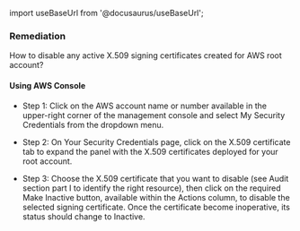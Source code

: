 import useBaseUrl from '@docusaurus/useBaseUrl';

### Remediation
How to disable any active X.509 signing certificates created for AWS root account?

#### Using AWS Console

- Step 1: Click on the AWS account name or number available in the upper-right corner of the management console and select My Security Credentials from the dropdown menu.

- Step 2: On Your Security Credentials page, click on the X.509 certificate tab to expand the panel with the X.509 certificates deployed for your root account.

- Step 3: Choose the X.509 certificate that you want to disable (see Audit section part I to identify the right resource), then click on the required Make Inactive button, available within the Actions column, to disable the selected signing certificate. Once the certificate become inoperative, its status should change to Inactive.